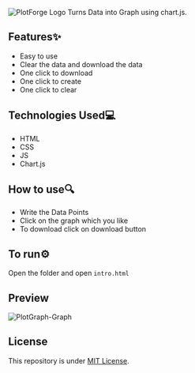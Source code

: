 ![PlotForge Logo](https://github.com/Harshit2012/PlotForge/assets/105143145/16114d76-606c-440b-a25b-eb3a80d1f065)
Turns Data into Graph using chart.js.

## Features✨
- Easy to use
- Clear the data and download the data
- One click to download
- One click to create
- One click to clear

## Technologies Used💻
- HTML
- CSS
- JS
- Chart.js

## How to use🔍
- Write the Data Points
- Click on the graph which you like
- To download click on download button

## To run⚙️
Open the folder and open `intro.html`

## Preview
![PlotGraph-Graph](https://github.com/Harshit2012/PlotForge/assets/105143145/84bb3e11-ada4-4412-905a-c04a82b3ffd8)

## License
This repository is under [MIT License](https://github.com/Harshit2012/PlotForge?tab=MIT-1-ov-file#readme).
